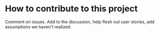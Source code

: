 # How to contribute to this project

Comment on issues. Add to the discussion, help flesh out user stories, add assumptions we haven't realized.

